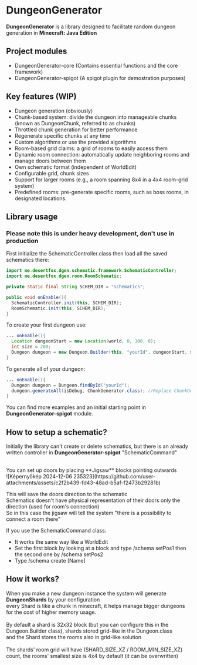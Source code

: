 # DungeonGenerator

__DungeonGenerator__ is a library designed to facilitate random dungeon generation in **Minecraft: Java Edition**

## Project modules
- DungeonGenerator-core (Contains essential functions and the core framework)
- DungeonGenerator-spigot (A spigot plugin for demostration purposes)

## Key features (WIP)
- Dungeon generation (obviously)
- Chunk-based system: divide the dungeon into manageable chunks (known as DungeonChunk, referred to as chunks) 
- Throttled chunk generation for better performance
- Regenerate specific chunks at any time
- Custom algorithms or use the provided algorithms
- Room-based grid claims: a grid of rooms to easily access them
- Dynamic room connection: automatically update neighboring rooms and manage doors between them
- Own schematic format (independent of WorldEdit)
- Configurable grid, chunk sizes
- Support for larger rooms (e.g., a room spanning 8x4 in a 4x4 room-grid system)
- Predefined rooms: pre-generate specific rooms, such as boss rooms, in designated locations.

## Library usage
### Please note this is under heavy development, don't use in production

First initialize the SchematicController.class then load all the saved schematics there:
```java
import me.desertfox.dgen.schematic.framework.SchematicController;
import me.desertfox.dgen.room.RoomSchematic;

private static final String SCHEM_DIR = "schematics";

public void onEnable(){
  SchematicController.init(this, SCHEM_DIR);
  RoomSchematic.init(this, SCHEM_DIR);
}
```

To create your first dungeon use:
```java
... onEnable(){
  Location dungeonStart = new Location(world, 0, 100, 0);
  int size = 200;
  Dungeon dungeon = new Dungeon.Builder(this, "yourId", dungeonStart, size, size, size).build();
}
```

To generate all of your dungeon:
```java
... onEnable(){
  Dungeon dungeon = Dungeon.findById("yourId");
  dungeon.generateAll(isDebug, ChunkGenerator.class); //Replace ChunkGenerator.class with your generator class or choose one from the (me.desertfox.dgen.chunk.gens) directory
}
```

You can find more examples and an initial starting point in **DungeonGenerator-spigot** module.

## How to setup a schematic?
Initially the library can't create or delete schematics, but there is an already written controller in **DungeonGenerator-spigot** "SchematicCommand"<br>

<br>
You can set up doors by placing **Jigsaw** blocks pointing outwards<br>
![Képernyőkép 2024-12-06 235323](https://github.com/user-attachments/assets/c2f2b439-fd43-48ad-b5af-f2473b29281b)

This will save the doors direction to the schematic<br>
Schematics doesn't have physical representation of their doors only the direction (used for room's connection)<br>
So in this case the jigsaw will tell the system "there is a possibility to connect a room there"<br>

If you use the SchematicCommand class:
- It works the same way like a WorldEdit
- Set the first block by looking at a block and type /schema setPos1 then the second one by /schema setPos2
- Type /schema create [Name]

## How it works?
When you make a new dungeon instance the system will generate **DungeonShards** by your configuration<br>
every Shard is like a chunk in minecraft, it helps manage bigger dungeons for the cost of higher memory usage.<br>
<br>
By default a shard is 32x32 block (but you can configure this in the Dungeon.Builder class), shards stored grid-like in the Dungeon.class<br>
and the Shard stores the rooms also in grid-like solution<br>
<br>
The shards' room grid will have (SHARD_SIZE_XZ / ROOM_MIN_SIZE_XZ) count, the rooms' smallest size is 4x4 by default (it can be overwritten)
<br>

